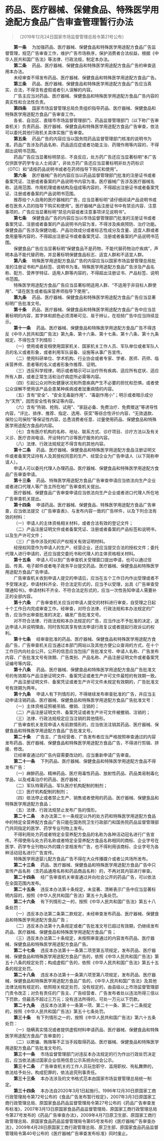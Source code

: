 # 药品、医疗器械、保健食品、特殊医学用途配方食品广告审查管理暂行办法  
> （2019年12月24日国家市场监督管理总局令第21号公布）  
 
&emsp;&emsp;**<span id="一">第一条</span>**&emsp; 为加强药品、医疗器械、保健食品和特殊医学用途配方食品广告监督管理，规范广告审查工作，维护广告市场秩序，保护消费者合法权益，根据《中华人民共和国广告法》等法律、行政法规，制定本办法。  
&emsp;&emsp;**<span id="二">第二条</span>**&emsp; 药品、医疗器械、保健食品和特殊医学用途配方食品广告的审查适用本办法。  
&emsp;&emsp;未经审查不得发布药品、医疗器械、保健食品和特殊医学用途配方食品广告。  
&emsp;&emsp;**<span id="三">第三条</span>**&emsp; 药品、医疗器械、保健食品和特殊医学用途配方食品广告应当真实、合法，不得含有虚假或者引人误解的内容。  
&emsp;&emsp;广告主应当对药品、医疗器械、保健食品和特殊医学用途配方食品广告内容的真实性和合法性负责。  
&emsp;&emsp;**<span id="四">第四条</span>**&emsp; 国家市场监督管理总局负责组织指导药品、医疗器械、保健食品和特殊医学用途配方食品广告审查工作。  
&emsp;&emsp;各省、自治区、直辖市市场监督管理部门、药品监督管理部门（以下称广告审查机关）负责药品、医疗器械、保健食品和特殊医学用途配方食品广告审查，依法可以委托其他行政机关具体实施广告审查。  
&emsp;&emsp;**<span id="五">第五条</span>**&emsp; 药品广告的内容应当以国务院药品监督管理部门核准的说明书为准。药品广告涉及药品名称、药品适应症或者功能主治、药理作用等内容的，不得超出说明书范围。  
&emsp;&emsp;药品广告应当显著标明禁忌、不良反应，处方药广告还应当显著标明“本广告仅供医学药学专业人士阅读”，非处方药广告还应当显著标明非处方药标识（OTC）和“请按药品说明书或者在药师指导下购买和使用”。  
&emsp;&emsp;**<span id="六">第六条</span>**&emsp; 医疗器械广告的内容应当以药品监督管理部门批准的注册证书或者备案凭证、注册或者备案的产品说明书内容为准。医疗器械广告涉及医疗器械名称、适用范围、作用机理或者结构及组成等内容的，不得超出注册证书或者备案凭证、注册或者备案的产品说明书范围。  
&emsp;&emsp;推荐给个人自用的医疗器械的广告，应当显著标明“请仔细阅读产品说明书或者在医务人员的指导下购买和使用”。医疗器械产品注册证书中有禁忌内容、注意事项的，广告应当显著标明“禁忌内容或者注意事项详见说明书”。  
&emsp;&emsp;**<span id="七">第七条</span>**&emsp; 保健食品广告的内容应当以市场监督管理部门批准的注册证书或者备案凭证、注册或者备案的产品说明书内容为准，不得涉及疾病预防、治疗功能。保健食品广告涉及保健功能、产品功效成分或者标志性成分及含量、适宜人群或者食用量等内容的，不得超出注册证书或者备案凭证、注册或者备案的产品说明书范围。  
&emsp;&emsp;保健食品广告应当显著标明“保健食品不是药物，不能代替药物治疗疾病”，声明本品不能代替药物，并显著标明保健食品标志、适宜人群和不适宜人群。  
&emsp;&emsp;**<span id="八">第八条</span>**&emsp; 特殊医学用途配方食品广告的内容应当以国家市场监督管理总局批准的注册证书和产品标签、说明书为准。特殊医学用途配方食品广告涉及产品名称、配方、营养学特征、适用人群等内容的，不得超出注册证书、产品标签、说明书范围。  
&emsp;&emsp;特殊医学用途配方食品广告应当显著标明适用人群、“不适用于非目标人群使用”、“请在医生或者临床营养师指导下使用”。  
&emsp;&emsp;**<span id="九">第九条</span>**&emsp; 药品、医疗器械、保健食品和特殊医学用途配方食品广告应当显著标明广告批准文号。  
&emsp;&emsp;**<span id="十">第十条</span>**&emsp; 药品、医疗器械、保健食品和特殊医学用途配方食品广告中应当显著标明的内容，其字体和颜色必须清晰可见、易于辨认，在视频广告中应当持续显示。  
&emsp;&emsp;**<span id="十一">第十一条</span>**&emsp; 药品、医疗器械、保健食品和特殊医学用途配方食品广告不得违反《中华人民共和国广告法》第九条、第十六条、第十七条、第十八条、第十九条规定，不得包含下列情形：  
&emsp;&emsp;（一）使用或者变相使用国家机关、国家机关工作人员、军队单位或者军队人员的名义或者形象，或者利用军队装备、设施等从事广告宣传。  
&emsp;&emsp;（二）使用科研单位、学术机构、行业协会或者专家、学者、医师、药师、临床营养师、患者等的名义或者形象作推荐、证明。  
&emsp;&emsp;（三）违反科学规律，明示或者暗示可以治疗所有疾病、适应所有症状、适应所有人群，或者正常生活和治疗病症所必需等内容。  
&emsp;&emsp;（四）引起公众对所处健康状况和所患疾病产生不必要的担忧和恐惧，或者使公众误解不使用该产品会患某种疾病或者加重病情的内容。  
&emsp;&emsp;（五）含有“安全”、“安全无毒副作用”、“毒副作用小”；明示或者暗示成分为“天然”，因而安全性有保证等内容。  
&emsp;&emsp;（六）含有“热销、抢购、试用”、“家庭必备、免费治疗、免费赠送”等诱导性内容，“评比、排序、推荐、指定、选用、获奖”等综合性评价内容，“无效退款、保险公司保险”等保证性内容，怂恿消费者任意、过量使用药品、保健食品和特殊医学用途配方食品的内容。  
&emsp;&emsp;（七）含有医疗机构的名称、地址、联系方式、诊疗项目、诊疗方法以及有关义诊、医疗咨询电话、开设特约门诊等医疗服务的内容。  
&emsp;&emsp;（八）法律、行政法规规定不得含有的其他内容。  
&emsp;&emsp;**<span id="十二">第十二条</span>**&emsp; 药品、医疗器械、保健食品和特殊医学用途配方食品注册证明文件或者备案凭证持有人及其授权同意的生产、经营企业为广告申请人（以下简称申请人）。  
&emsp;&emsp;申请人可以委托代理人办理药品、医疗器械、保健食品和特殊医学用途配方食品广告审查申请。  
&emsp;&emsp;**<span id="十三">第十三条</span>**&emsp; 药品、特殊医学用途配方食品广告审查申请应当依法向生产企业或者进口代理人等广告主所在地广告审查机关提出。  
&emsp;&emsp;医疗器械、保健食品广告审查申请应当依法向生产企业或者进口代理人所在地广告审查机关提出。  
&emsp;&emsp;**<span id="十四">第十四条</span>**&emsp; 申请药品、医疗器械、保健食品、特殊医学用途配方食品广告审查，应当依法提交《广告审查表》、与发布内容一致的广告样件，以及下列合法有效的材料：  
&emsp;&emsp;（一）申请人的主体资格相关材料，或者合法有效的登记文件；  
&emsp;&emsp;（二）产品注册证明文件或者备案凭证、注册或者备案的产品标签和说明书，以及生产许可文件；  
&emsp;&emsp;（三）广告中涉及的知识产权相关有效证明材料。  
&emsp;&emsp;经授权同意作为申请人的生产、经营企业，还应当提交合法的授权文件；委托代理人进行申请的，还应当提交委托书和代理人的主体资格相关材料。  
&emsp;&emsp;**<span id="十五">第十五条</span>**&emsp; 申请人可以到广告审查机关受理窗口提出申请，也可以通过信函、传真、电子邮件或者电子政务平台提交药品、医疗器械、保健食品和特殊医学用途配方食品广告申请。  
&emsp;&emsp;广告审查机关收到申请人提交的申请后，应当在五个工作日内作出受理或者不予受理决定。申请材料齐全、符合法定形式的，应当予以受理，出具《广告审查受理通知书》。申请材料不齐全、不符合法定形式的，应当一次性告知申请人需要补正的全部内容。  
&emsp;&emsp;**<span id="十六">第十六条</span>**&emsp; 广告审查机关应当对申请人提交的材料进行审查，自受理之日起十个工作日内完成审查工作。经审查，对符合法律、行政法规和本办法规定的广告，应当作出审查批准的决定，编发广告批准文号。  
&emsp;&emsp;对不符合法律、行政法规和本办法规定的广告，应当作出不予批准的决定，送达申请人并说明理由，同时告知其享有依法申请行政复议或者提起行政诉讼的权利。  
&emsp;&emsp;**<span id="十七">第十七条</span>**&emsp; 经审查批准的药品、医疗器械、保健食品和特殊医学用途配方食品广告，广告审查机关应当通过本部门网站以及其他方便公众查询的方式，在十个工作日内向社会公开。公开的信息应当包括广告批准文号、申请人名称、广告发布内容、广告批准文号有效期、广告类别、产品名称、产品注册证明文件或者备案凭证编号等内容。  
&emsp;&emsp;**<span id="十八">第十八条</span>**&emsp; 药品、医疗器械、保健食品和特殊医学用途配方食品广告批准文号的有效期与产品注册证明文件、备案凭证或者生产许可文件最短的有效期一致。  
&emsp;&emsp;产品注册证明文件、备案凭证或者生产许可文件未规定有效期的，广告批准文号有效期为两年。  
&emsp;&emsp;**<span id="十九">第十九条</span>**&emsp; 申请人有下列情形的，不得继续发布审查批准的广告，并应当主动申请注销药品、医疗器械、保健食品和特殊医学用途配方食品广告批准文号：  
&emsp;&emsp;（一）主体资格证照被吊销、撤销、注销的；  
&emsp;&emsp;（二）产品注册证明文件、备案凭证或者生产许可文件被撤销、注销的；  
&emsp;&emsp;（三）法律、行政法规规定应当注销的其他情形。  
&emsp;&emsp;广告审查机关发现申请人有前款情形的，应当依法注销其药品、医疗器械、保健食品和特殊医学用途配方食品广告批准文号。  
&emsp;&emsp;**<span id="二十">第二十条</span>**&emsp; 广告主、广告经营者、广告发布者应当严格按照审查通过的内容发布药品、医疗器械、保健食品和特殊医学用途配方食品广告，不得进行剪辑、拼接、修改。  
&emsp;&emsp;已经审查通过的广告内容需要改动的，应当重新申请广告审查。  
&emsp;&emsp;**<span id="二十一">第二十一条</span>**&emsp; 下列药品、医疗器械、保健食品和特殊医学用途配方食品不得发布广告：  
&emsp;&emsp;（一）麻醉药品、精神药品、医疗用毒性药品、放射性药品、药品类易制毒化学品，以及戒毒治疗的药品、医疗器械；  
&emsp;&emsp;（二）军队特需药品、军队医疗机构配制的制剂；  
&emsp;&emsp;（三）医疗机构配制的制剂；  
&emsp;&emsp;（四）依法停止或者禁止生产、销售或者使用的药品、医疗器械、保健食品和特殊医学用途配方食品；  
&emsp;&emsp;（五）法律、行政法规禁止发布广告的情形。  
&emsp;&emsp;**<span id="二十二">第二十二条</span>**&emsp; 本办法第二十一条规定以外的处方药和特殊医学用途配方食品中的特定全营养配方食品广告只能在国务院卫生行政部门和国务院药品监督管理部门共同指定的医学、药学专业刊物上发布。  
&emsp;&emsp;不得利用处方药或者特定全营养配方食品的名称为各种活动冠名进行广告宣传。不得使用与处方药名称或者特定全营养配方食品名称相同的商标、企业字号在医学、药学专业刊物以外的媒介变相发布广告，也不得利用该商标、企业字号为各种活动冠名进行广告宣传。  
&emsp;&emsp;特殊医学用途婴儿配方食品广告不得在大众传播媒介或者公共场所发布。  
&emsp;&emsp;**<span id="二十三">第二十三条</span>**&emsp; 药品、医疗器械、保健食品和特殊医学用途配方食品广告中只宣传产品名称（含药品通用名称和药品商品名称）的，不再对其内容进行审查。  
&emsp;&emsp;**<span id="二十四">第二十四条</span>**&emsp; 经广告审查机关审查通过并向社会公开的药品广告，可以依法在全国范围内发布。  
&emsp;&emsp;**<span id="二十五">第二十五条</span>**&emsp; 违反本办法第十条规定，未显著、清晰表示广告中应当显著标明内容的，按照《中华人民共和国广告法》第五十九条处罚。  
&emsp;&emsp;**<span id="二十六">第二十六条</span>**&emsp; 有下列情形之一的，按照《中华人民共和国广告法》第五十八条处罚：  
&emsp;&emsp;（一）违反本办法第二条第二款规定，未经审查发布药品、医疗器械、保健食品和特殊医学用途配方食品广告；  
&emsp;&emsp;（二）违反本办法第十九条规定或者广告批准文号已超过有效期，仍继续发布药品、医疗器械、保健食品和特殊医学用途配方食品广告；  
&emsp;&emsp;（三）违反本办法第二十条规定，未按照审查通过的内容发布药品、医疗器械、保健食品和特殊医学用途配方食品广告。  
&emsp;&emsp;**<span id="二十七">第二十七条</span>**&emsp; 违反本办法第十一条第二项至第五项规定，发布药品、医疗器械、保健食品和特殊医学用途配方食品广告的，依照《中华人民共和国广告法》第五十八条的规定处罚；构成虚假广告的，依照《中华人民共和国广告法》第五十五条的规定处罚。  
&emsp;&emsp;**<span id="二十八">第二十八条</span>**&emsp; 违反本办法第十一条第六项至第八项规定，发布药品、医疗器械、保健食品和特殊医学用途配方食品广告的，《中华人民共和国广告法》及其他法律法规有规定的，依照相关规定处罚，没有规定的，由县级以上市场监督管理部门责令改正；对负有责任的广告主、广告经营者、广告发布者处以违法所得三倍以下罚款，但最高不超过三万元；没有违法所得的，可处一万元以下罚款。  
&emsp;&emsp;**<span id="二十九">第二十九条</span>**&emsp; 违反本办法第十一条第一项、第二十一条、第二十二条规定的，按照《中华人民共和国广告法》第五十七条处罚。  
&emsp;&emsp;**<span id="三十">第三十条</span>**&emsp; 有下列情形之一的，按照《中华人民共和国广告法》第六十五条处罚：  
&emsp;&emsp;（一）隐瞒真实情况或者提供虚假材料申请药品、医疗器械、保健食品和特殊医学用途配方食品广告审查的；  
&emsp;&emsp;（二）以欺骗、贿赂等不正当手段取得药品、医疗器械、保健食品和特殊医学用途配方食品广告批准文号的。  
&emsp;&emsp;**<span id="三十一">第三十一条</span>**&emsp; 市场监督管理部门对违反本办法规定的行为作出行政处罚决定后，应当依法通过国家企业信用信息公示系统向社会公示。  
&emsp;&emsp;**<span id="三十二">第三十二条</span>**&emsp; 广告审查机关的工作人员玩忽职守、滥用职权、徇私舞弊的，依法给予处分。构成犯罪的，依法追究刑事责任。  
&emsp;&emsp;**<span id="三十三">第三十三条</span>**&emsp; 本办法涉及的文书格式范本由国家市场监督管理总局统一制定。  
&emsp;&emsp;**<span id="三十四">第三十四条</span>**&emsp; 本办法自2020年3月1日起施行。1996年12月30日原国家工商行政管理局令第72号公布的《食品广告发布暂行规定》，2007年3月3日原国家工商行政管理总局、原国家食品药品监督管理局令第27号公布的《药品广告审查发布标准》，2007年3月13日原国家食品药品监督管理局、原国家工商行政管理总局令第27号发布的《药品广告审查办法》，2009年4月7日原卫生部、原国家工商行政管理总局、原国家食品药品监督管理局令第65号发布的《医疗器械广告审查办法》，2009年4月28日原国家工商行政管理总局、原卫生部、原国家食品药品监督管理局令第40号公布的《医疗器械广告审查发布标准》同时废止。  
&emsp;&emsp;